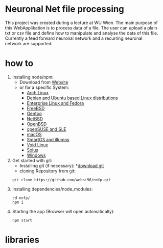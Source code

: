 # Neuronal Net file processing

This project was created during a lecture at WU Wien.
The main purpose of this WebApplikation is to process data of a file.
The user can upload a plain txt or csv file and define how to manipulate and analyse the data of this file.
Currently a feed forward neuronal network and a recurring neuronal network are supported.

# how to
1. Installing node/npm:
    * Download from [Website](https://nodejs.org/en/download/)
    * or for a specific System:
        * [Arch Linux](https://nodejs.org/en/download/package-manager/#arch-linux)
        * [Debian and Ubuntu based Linux distributions](https://nodejs.org/en/download/package-manager/#debian-and-ubuntu-based-linux-distributions)
        * [Enterprise Linux and Fedora](https://nodejs.org/en/download/package-manager/#enterprise-linux-and-fedora)
        * [FreeBSD](https://nodejs.org/en/download/package-manager/#freebsd)
        * [Gentoo](https://nodejs.org/en/download/package-manager/#gentoo)
        * [NetBSD](https://nodejs.org/en/download/package-manager/#netbsd)
        * [OpenBSD](https://nodejs.org/en/download/package-manager/#openbsd)
        * [openSUSE and SLE](https://nodejs.org/en/download/package-manager/#opensuse-and-sle)
        * [macOS](https://nodejs.org/en/download/package-manager/#macos)
        * [SmartOS and illumos](https://nodejs.org/en/download/package-manager/#smartos-and-illumos)
        * [Void Linux](https://nodejs.org/en/download/package-manager/#void-linux)
        * [Solus](https://nodejs.org/en/download/package-manager/#solus)
        * [Windows](https://nodejs.org/en/download/package-manager/#windows)
2. Get started with git:
    * Installing git (if necessary):
        *[download git](https://git-scm.com/book/en/v2/Getting-Started-Installing-Git)
    * cloning Repository from git:
    ```
    git clone https://github.com/websi96/nnfp.git
    ```
3. Installing dependencies/node_modules:
    ```
    cd nnfp/
    npm i
    ```
4. Starting the app (Browser will open automatically):
    ```
    npm start
    ```

# libraries